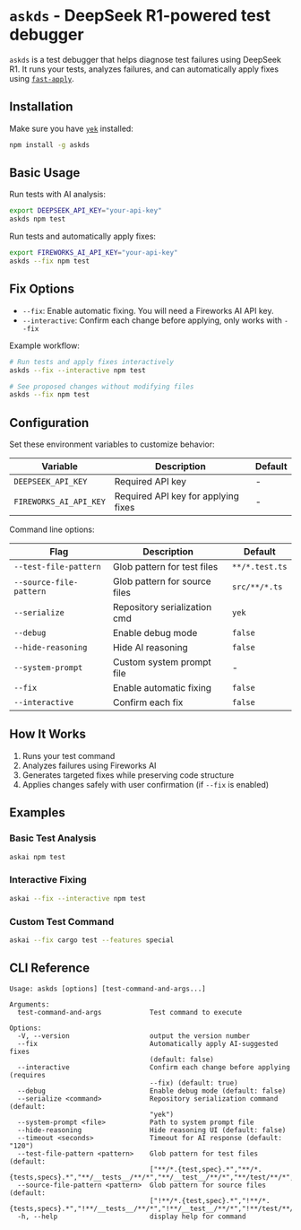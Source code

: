 # `askds` - DeepSeek R1-powered test debugger

`askds` is a test debugger that helps diagnose test failures using DeepSeek R1. It runs your tests, analyzes failures, and can automatically apply fixes using [`fast-apply`](https://github.com/kortix-ai/fast-apply).

## Installation

Make sure you have [`yek`](https://github.com/bodo-run/yek) installed:

```bash
npm install -g askds
```

## Basic Usage

Run tests with AI analysis:

```bash
export DEEPSEEK_API_KEY="your-api-key"
askds npm test
```

Run tests and automatically apply fixes:

```bash
export FIREWORKS_AI_API_KEY="your-api-key"
askds --fix npm test
```

## Fix Options

- `--fix`: Enable automatic fixing. You will need a Fireworks AI API key.
- `--interactive`: Confirm each change before applying, only works with `--fix`

Example workflow:

```bash
# Run tests and apply fixes interactively
askds --fix --interactive npm test

# See proposed changes without modifying files
askds --fix npm test
```

## Configuration

Set these environment variables to customize behavior:

| Variable               | Description                         | Default |
| ---------------------- | ----------------------------------- | ------- |
| `DEEPSEEK_API_KEY`     | Required API key                    | -       |
| `FIREWORKS_AI_API_KEY` | Required API key for applying fixes | -       |

Command line options:

| Flag                    | Description                   | Default        |
| ----------------------- | ----------------------------- | -------------- |
| `--test-file-pattern`   | Glob pattern for test files   | `**/*.test.ts` |
| `--source-file-pattern` | Glob pattern for source files | `src/**/*.ts`  |
| `--serialize`           | Repository serialization cmd  | `yek`          |
| `--debug`               | Enable debug mode             | `false`        |
| `--hide-reasoning`      | Hide AI reasoning             | `false`        |
| `--system-prompt`       | Custom system prompt file     | -              |
| `--fix`                 | Enable automatic fixing       | `false`        |
| `--interactive`         | Confirm each fix              | `false`        |

## How It Works

1. Runs your test command
2. Analyzes failures using Fireworks AI
3. Generates targeted fixes while preserving code structure
4. Applies changes safely with user confirmation (if `--fix` is enabled)

## Examples

### Basic Test Analysis

```bash
askai npm test
```

### Interactive Fixing

```bash
askai --fix --interactive npm test
```

### Custom Test Command

```bash
askai --fix cargo test --features special
```

## CLI Reference

```
Usage: askds [options] [test-command-and-args...]

Arguments:
  test-command-and-args            Test command to execute

Options:
  -V, --version                    output the version number
  --fix                            Automatically apply AI-suggested fixes
                                   (default: false)
  --interactive                    Confirm each change before applying (requires
                                   --fix) (default: true)
  --debug                          Enable debug mode (default: false)
  --serialize <command>            Repository serialization command (default:
                                   "yek")
  --system-prompt <file>           Path to system prompt file
  --hide-reasoning                 Hide reasoning UI (default: false)
  --timeout <seconds>              Timeout for AI response (default: "120")
  --test-file-pattern <pattern>    Glob pattern for test files (default:
                                   ["**/*.{test,spec}.*","**/*.{tests,specs}.*","**/__tests__/**/*","**/__test__/**/*","**/test/**/*","**/tests/**/*"])
  --source-file-pattern <pattern>  Glob pattern for source files (default:
                                   ["!**/*.{test,spec}.*","!**/*.{tests,specs}.*","!**/__tests__/**/*","!**/__test__/**/*","!**/test/**/*","!**/tests/**/*"])
  -h, --help                       display help for command

```
